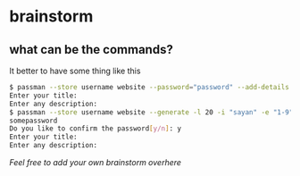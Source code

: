 # brainstorm

## what can be the commands?

It better to have some thing like this
```bash
$ passman --store username website --password="password" --add-details
Enter your title: 
Enter any description:
$ passman --store username website --generate -l 20 -i "sayan" -e "1-9" -symbols "#" --add-details
somepassword 
Do you like to confirm the password[y/n]: y
Enter your title: 
Enter any description:
```


*Feel free to add your own brainstorm overhere*